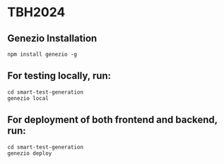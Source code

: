 # TBH2024

## Genezio Installation
```terminal 
npm install genezio -g
```

## For testing locally, run:
```terminal
cd smart-test-generation
genezio local
```

## For deployment of both frontend and backend, run:
 ```terminal
cd smart-test-generation
genezio deploy
```
